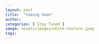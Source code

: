 ```yaml
---
layout: post
title:  "Coming Soon"
author:
categories: [ Stay Tuned ]
image: assets/images/white-texture.jpeg
tags: 
---
```


